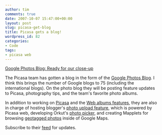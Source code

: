 ```yaml
---
author: tim
comments: true
date: 2007-10-07 15:47:00+00:00
layout: post
slug: picasa-get-blog
title: Picasa gets a blog!
wordpress_id: 82
categories:
- Code
tags:
- picasa web
---
```


[Google Photos Blog: Ready for our close-up](http://googlephotos.blogspot.com/2007/09/posted-by-jason-cook-product-marketing_28.html)  
  


The Picasa team has gotten a blog in the form of the [Google Photos Blog](http://googlephotos.blogspot.com/).  I think this brings the number of Google blogs to 75 (including the international blogs).  On the photo blog they will be posting feature updates to Picasa, photography tips, and the team's favorite photo albums.  
  


In addition to working on [Picasa](http://picasa.google.com/) and the [Web albums features](http://picasaweb.google.com/), they are also in charge of hosting blogger's [photo upload feature](http://buzz.blogger.com/2007/03/blogger-and-picasa-web-albums.html), which is powered by Picasa web, developing Orkut's [photo picker](http://en.blog.orkut.com/2007/08/spice-up-your-scraps.html), and creating Mapplets for browsing [geotagged photos](http://google-latlong.blogspot.com/2007/08/posted-by-ping-hsin-chen-software.html) inside of Google Maps.  
  


Subscribe to their [feed](http://feeds.feedburner.com/GooglePicasaBlog) for updates.
